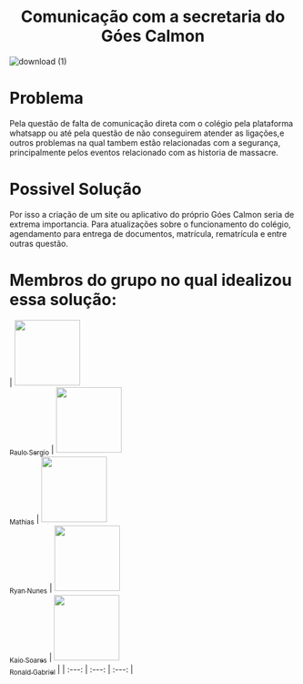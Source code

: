 # <h1 align="center"> Comunicação com a secretaria do Góes Calmon </h1> ![download (1)](https://user-images.githubusercontent.com/67914274/234879670-abeb984b-0e53-4928-aa27-bdf982009b95.jpeg)

# Problema
Pela questão de falta de comunicação direta com o colégio pela plataforma whatsapp ou até pela questão de não conseguirem atender as ligações,e outros problemas na qual tambem estão relacionadas com a segurança, principalmente pelos eventos relacionado com as historia de massacre.

# Possivel Solução
Por isso a criação de um site ou aplicativo do próprio Góes Calmon seria de extrema importancia.
Para atualizações sobre o funcionamento do colégio, agendamento para entrega de documentos, matrícula, rematrícula e entre outras questão.

# Membros do grupo no qual idealizou essa solução:
| [<img src="https://avatars.githubusercontent.com/u/130567991?v=4" width=115><br><sub>Paulo Sergio</sub>](https://github.com/Pau1osergio) |  [<img src="https://avatars.githubusercontent.com/u/130567861?v=4" width=115><br><sub>Mathias</sub>](https://github.com/Sant1414) |  [<img src="https://avatars.githubusercontent.com/u/131267305?v=4" width=115><br><sub>Ryan Nunes</sub>](https://github.com/ryannunes1) | [<img src="https://avatars.githubusercontent.com/u/131975463?v=4" width=115><br><sub>Kaio Soares</sub>](https://github.com/kaio0207)  | [<img src="https://avatars.githubusercontent.com/u/67914274?v=4" width=115><br><sub>Ronald Gabriel</sub>](https://github.com/ronald-gabriel)  |
| :---: | :---: | :---: |
